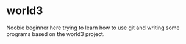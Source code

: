 world3
======

Noobie beginner here trying to learn how to use git and writing some programs based on the world3 project. 
